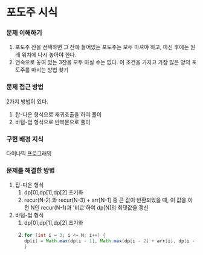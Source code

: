 # 포도주 시식

### 문제 이해하기
1. 포도주 잔을 선택하면 그 잔에 들어있는 포도주는 모두 마셔야 하고, 마신 후에는 원래 위치에 다시 놓아야 한다.
2. 연속으로 놓여 있는 3잔을 모두 마실 수는 없다.
이 조건을 가지고 가장 많은 양의 포도주를 마시는 방법 찾기

### 문제 접근 방법
2가지 방법이 있다.
1. 탑-다운 형식으로 재귀호출을 하여 풀이
2. 바텀-업 형식으로 반복문으로 풀이

### 구현 배경 지식
다이나믹 프로그래밍

### 문제를 해결한 방법
1. 탑-다운 형식
   1. dp[0],dp[1],dp[2] 초기화
   2. recur(N-2) 와 recur(N-3) + arr[N-1] 중 큰 값이 반환되었을 때, 이 값을 이전 N인 recur(N-1)과 '비교'하여 dp[N]의 최댓값을 갱신
2. 바텀-업 형식
   1. dp[0],dp[1],dp[2] 초기화
   2. ```java
      for (int i = 3; i <= N; i++) {
      dp[i] = Math.max(dp[i - 1], Math.max(dp[i - 2] + arr[i], dp[i - 3] + arr[i - 1] + arr[i]));
      }
      ```